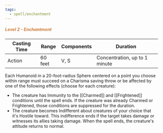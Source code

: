 ```yaml
---
tags:
  - spell/enchantment
---
```

##### <span style="font-style:italic; color:rgb(203, 123, 55)">Level 2 - Enchantment</span>

| Casting Time | Range   | Components | Duration                      |
| ------------ | ------- | ---------- | ----------------------------- |
| Action       | 60 feet | V, S       | Concentration, up to 1 minute |
Each Humanoid in a 20-foot-radius Sphere centered on a point you choose within range must succeed on a Charisma saving throw or be affected by one of the following effects (choose for each creature):  
- The creature has Immunity to the [[Charmed]] and [[Frightened]] conditions until the spell ends. If the creature was already Charmed or Frightened, those conditions are suppressed for the duration.  
- The creature becomes Indifferent about creatures of your choice that it's Hostile toward. This indifference ends if the target takes damage or witnesses its allies taking damage. When the spell ends, the creature's attitude returns to normal.